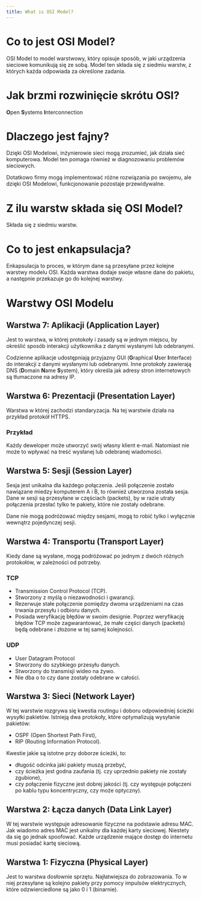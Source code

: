 ```yaml
---
title: What is OSI Model?
---
```


# Co to jest OSI Model?

OSI Model to model warstwowy, który opisuje sposób, w jaki urządzenia sieciowe komunikują się ze sobą. Model ten składa się z siedmiu warstw, z których każda odpowiada za określone zadania.

# Jak brzmi rozwinięcie skrótu OSI?

**O**pen **S**ystems **I**nterconnection

# Dlaczego jest fajny?

Dzięki OSI Modelowi, inżynierowie sieci mogą zrozumieć, jak działa sieć komputerowa. Model ten pomaga również w diagnozowaniu problemów sieciowych.

Dotatkowo firmy mogą implementować różne rozwiązania po swojemu, ale dzięki OSI Modelowi, funkcjonowanie pozostaje przewidywalne.


# Z ilu warstw składa się OSI Model?

Składa się z siedmiu warstw.


# Co to jest enkapsulacja?

Enkapsulacja to proces, w którym dane są przesyłane przez kolejne warstwy modelu OSI. Każda warstwa dodaje swoje własne dane do pakietu, a następnie przekazuje go do kolejnej warstwy.

# Warstwy OSI Modelu

## Warstwa 7: Aplikacji (Application Layer)
Jest to warstwa, w której protokoły i zasady są w jednym miejscu, by określić sposób interakcji użytkownika z danymi wysłanymi lub odebranymi.

Codzienne aplikacje udostępniają przyjazny GUI (**G**raphical **U**ser **I**nterface) do interakcji z danymi wysłanymi lub odebranymi. Inne protokoły zawierają DNS (**D**omain **N**ame **S**ystem), który określa jak adresy stron internetowych są tłumaczone na adresy IP.

## Warstwa 6: Prezentacji (Presentation Layer)
Warstwa w której zachodzi standaryzacja. Na tej warstwie działa na przykład protokół HTTPS.

### Przykład
Każdy deweloper może utworzyć swój własny klient e-mail. Natomiast nie może to wpływać na treść wysłanej lub odebranej wiadomości.

## Warstwa 5: Sesji (Session Layer)
Sesja jest unikalna dla każdego połączenia. Jeśli połączenie zostało nawiązane miedzy komputerem A i B, to również utworzona została sesja. Dane w sesji są przesyłane w częściach (packets), by w razie utraty połączenia przesłać tylko te pakiety, które nie zostały odebrane.

Dane nie mogą podróżować między sesjami, mogą to robić tylko i wyłącznie wewnątrz pojedynczej sesji.

## Warstwa 4: Transportu (Transport Layer)
Kiedy dane są wysłane, mogą podróżować po jednym z dwóch różnych protokołów, w zależności od potrzeby.

### TCP
- Transmission Control Protocol (TCP).
- Stworzony z myślą o niezawodności i gwarancji.
- Rezerwuje stałe połączenie pomiędzy dwoma urządzeniami na czas trwania przesyłu i odbioru danych.
- Posiada weryfikację błędów w swoim designie. Poprzez weryfikację błędów TCP może zagwarantować, że małe części danych (packets) będą odebrane i złożone w tej samej kolejności.

### UDP
- User Datagram Protocol
- Stworzony do szybkiego przesyłu danych.
- Stworzony do transmisji wideo na żywo.
- Nie dba o to czy dane zostały odebrane w całości.

## Warstwa 3: Sieci (Network Layer)
W tej warstwie rozgrywa się kwestia routingu i doboru odpowiedniej ścieżki wysyłki pakietów.
Istnieją dwa protokoły, które optymalizują wysyłanie pakietów:
- OSPF (Open Shortest Path First),
- RIP (Routing Information Protocol).

Kwestie jakie są istotne przy doborze ścieżki, to:
- długość odcinka jaki pakiety muszą przebyć,
- czy ścieżka jest godna zaufania (tj. czy uprzednio pakiety nie zostały zgubione),
- czy połączenie fizyczne jest dobrej jakości (tj. czy występuje połączeni po kablu typu koncentryczny, czy może optyczny).

## Warstwa 2: Łącza danych (Data Link Layer)
W tej warstwie występuje adresowanie fizyczne na podstawie adresu MAC. Jak wiadomo adres MAC jest unikalny dla każdej karty sieciowej. Niestety da się go jednak spoofować. Każde urządzenie mające dostęp do internetu musi posiadać kartę sieciową.

## Warstwa 1: Fizyczna (Physical Layer)
Jest to warstwa dosłownie sprzętu. Najłatwiejsza do zobrazowania. To w niej przesyłane są kolejno pakiety przy pomocy impulsów elektrycznych, które odzwierciedlone są jako 0 i 1 (binarnie).
